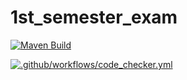 # 1st_semester_exam

[![Maven Build](https://github.com/MBarth98-EASV/1st_semester_exam/actions/workflows/maven.yml/badge.svg?branch=main)](https://github.com/MBarth98-EASV/1st_semester_exam/actions/workflows/maven.yml)

[![.github/workflows/code_checker.yml](https://github.com/MBarth98-EASV/1st_semester_exam/actions/workflows/code_checker.yml/badge.svg?branch=main)](https://github.com/MBarth98-EASV/1st_semester_exam/actions/workflows/code_checker.yml)


